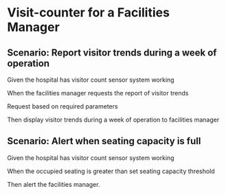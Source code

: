 # Visit-counter for a Facilities Manager

## Scenario: Report visitor trends during a week of operation

  Given the hospital has visitor count sensor system working
  
  When the facilities manager requests the report of visitor trends 
  
  Request based on required parameters
  
  Then display visitor trends during a week of operation to facilities manager

## Scenario: Alert when seating capacity is full

  Given the hospital has visitor count sensor system working
  
  When the occupied seating is greater than set seating capacity threshold
  
  Then alert the facilities manager.
